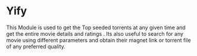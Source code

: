 # Yify
This Module is used to get the Top seeded torrents at any given time and get the entire movie details and ratings .      Its also useful to search for any movie using different parameters and obtain their magnet link or torrent file of any preferred quality.
